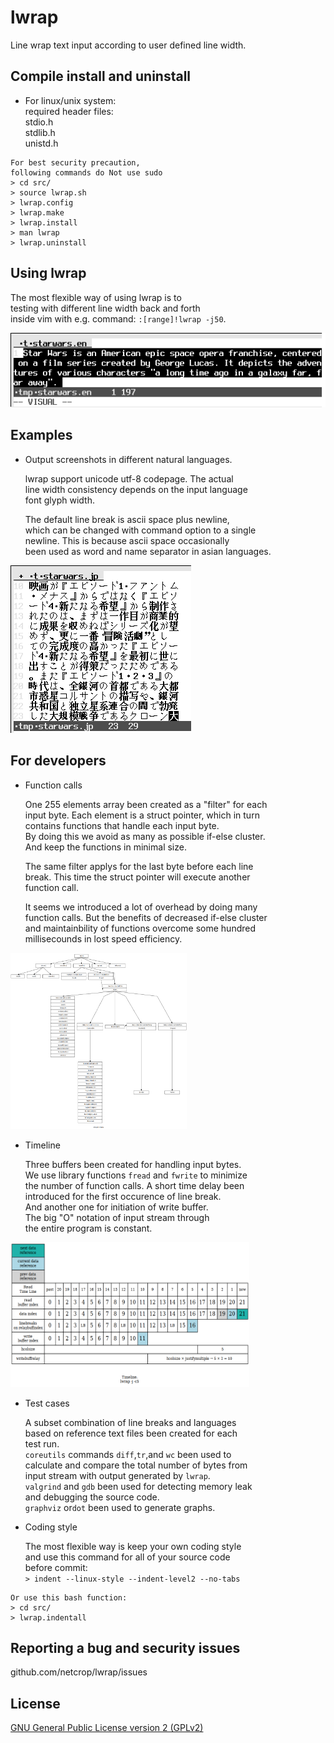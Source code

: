 # lwrap
Line wrap text input according to user defined line width.

## Compile install and uninstall

* For linux/unix system:  
required header files:  
stdio.h  
stdlib.h  
unistd.h  
```
For best security precaution,
following commands do Not use sudo
> cd src/
> source lwrap.sh
> lwrap.config
> lwrap.make
> lwrap.install
> man lwrap
> lwrap.uninstall
```
## Using lwrap

   The most flexible way of using lwrap is to  
testing with different line width back and forth  
inside vim with e.g. command: `:[range]!lwrap -j50`.

![Alt text](misc/lwrap.gif?raw=true "")

## Examples

* Output screenshots in different natural languages.

  lwrap support unicode utf-8 codepage. The actual  
line width consistency depends on the input language  
font glyph width.

  The default line break is ascii space plus newline,  
which can be changed with command option to a single  
newline. This is because ascii space occasionally  
been used as word and name separator in asian languages.

![Alt text](misc/examples.gif?raw=true "")

## For developers

* Function calls

  One 255 elements array been created as a "filter" for each  
input byte. Each element is a struct pointer, which in turn  
contains functions that handle each input byte.  
By doing this we avoid as many as possible if-else cluster.  
And keep the functions in minimal size.

  The same filter applys for the last byte before each line  
break. This time the struct pointer will execute another  
function call.

  It seems we introduced a lot of overhead by doing many  
function calls. But the benefits of decreased if-else cluster  
and maintainbility of functions overcome some hundred  
millisecounds in lost speed efficiency.

<img src="misc/functions.png" height="282" width="282">

* Timeline

  Three buffers been created for handling input bytes.  
We use library functions `fread` and `fwrite` to minimize  
the number of function calls. A short time delay been  
introduced for the first occurence of line break.  
And another one for initiation of write buffer.  
The big "O" notation of input stream through  
the entire program is constant.

<img src="misc/timeline.png" height="232" width="382">


* Test cases

  A subset combination of line breaks and languages  
based on  reference text files been created for each  
test run.  
`coreutils` commands `diff`,`tr`,and `wc` been used to  
calculate and compare the total number of bytes from  
input stream with output generated by `lwrap`.  
`valgrind` and `gdb` been used for detecting memory leak  
and debugging the source code.  
`graphviz` or`dot` been used to generate graphs.  

* Coding style

  The most flexible way is keep your own coding style  
and use this command for all of your source code  
before commit:  
`> indent --linux-style --indent-level2 --no-tabs`  
```
Or use this bash function:
> cd src/
> lwrap.indentall
```

## Reporting a bug and security issues

github.com/netcrop/lwrap/issues

## License

[GNU General Public License version 2 (GPLv2)](https://github.com/netcrop/lwrap/COPYING)
